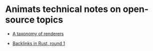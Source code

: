 # Animats technical notes on open-source topics

* [A taxonomy of renderers](./graphics/renderingtaxonomy.md)

* [Backlinks in Rust, round 1](./rust/rustbacklinks.md)
